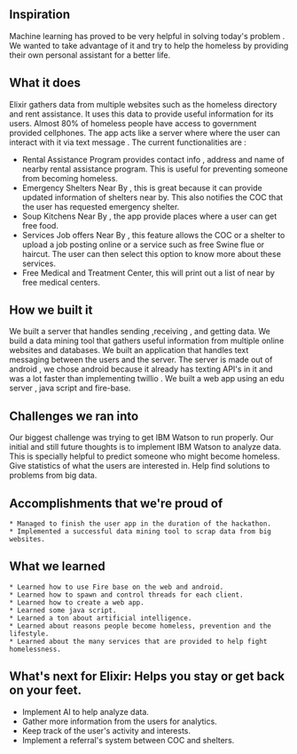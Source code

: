 ## Inspiration
Machine learning has proved to be very helpful in solving today's problem . We wanted to take advantage of it and try to help the homeless by providing their own personal assistant for a better life. 
## What it does
Elixir gathers data from multiple websites such as the homeless directory and rent assistance. It uses this data to provide useful information for its users. Almost 80% of homeless people have access to government provided cellphones. The app acts like a server where where the user can interact with it via text message . The current functionalities are :
  * Rental Assistance Program provides contact info , address and name of nearby rental assistance program. This is useful for preventing someone from becoming homeless.
  * Emergency Shelters Near  By , this is great because it can provide updated information of shelters near by. This       also notifies the COC that the user has requested emergency shelter.
  * Soup Kitchens Near By , the app provide places where a user can get free food.
  * Services Job offers Near By , this feature allows the COC or a shelter to upload a job posting online or a service       such as free Swine flue or haircut. The user can then select this option to know more about these services.
  * Free Medical and Treatment Center, this will print out a list of near by free medical centers.

## How we built it
We built a server that handles sending ,receiving , and getting data. We build a data mining tool that gathers useful information from multiple online websites and databases. We built an application that handles text messaging between the users and the server. The server is made out of android , we chose android because it already has texting API's in it and was a lot faster than implementing twillio . We built a web app using an edu server  , java script  and fire-base.
## Challenges we ran into
 Our biggest challenge was trying to get IBM Watson to run properly. Our initial and still future thoughts is to implement IBM Watson to analyze data. This is specially helpful to predict someone who might become homeless. Give statistics of what the users are interested in. Help find solutions to problems from big data.

## Accomplishments that we're proud of
    * Managed to finish the user app in the duration of the hackathon.
    * Implemented a successful data mining tool to scrap data from big websites.
## What we learned

    * Learned how to use Fire base on the web and android.
    * Learned how to spawn and control threads for each client.
    * Learned how to create a web app.
    * Learned some java script.
    * Learned a ton about artificial intelligence.
    * Learned about reasons people become homeless, prevention and the lifestyle.
    * Learned about the many services that are provided to help fight homelessness.

## What's next for Elixir: Helps you stay or get back on your feet.
  * Implement AI to help analyze data.
  * Gather more information from the users for analytics.
  * Keep track of the user's activity and interests.
  * Implement a referral's system between COC and shelters.
